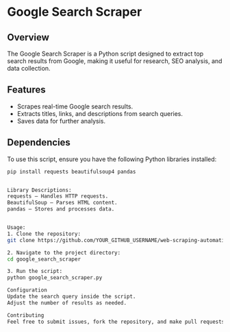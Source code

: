 # Google Search Scraper

## Overview
The Google Search Scraper is a Python script designed to extract top search results from Google, making it useful for research, SEO analysis, and data collection.

## Features
- Scrapes real-time Google search results.
- Extracts titles, links, and descriptions from search queries.
- Saves data for further analysis.

## Dependencies
To use this script, ensure you have the following Python libraries installed:

```bash
pip install requests beautifulsoup4 pandas


Library Descriptions:
requests – Handles HTTP requests.
BeautifulSoup – Parses HTML content.
pandas – Stores and processes data.


Usage:
1. Clone the repository:
git clone https://github.com/YOUR_GITHUB_USERNAME/web-scraping-automation.git

2. Navigate to the project directory:
cd google_search_scraper

3. Run the script:
python google_search_scraper.py

Configuration
Update the search query inside the script.
Adjust the number of results as needed.

Contributing
Feel free to submit issues, fork the repository, and make pull requests to enhance the project.
